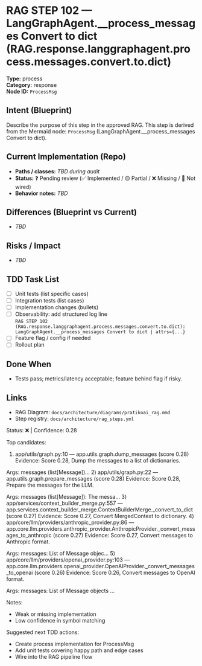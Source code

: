 # RAG STEP 102 — LangGraphAgent.__process_messages Convert to dict (RAG.response.langgraphagent.process.messages.convert.to.dict)

**Type:** process  
**Category:** response  
**Node ID:** `ProcessMsg`

## Intent (Blueprint)
Describe the purpose of this step in the approved RAG. This step is derived from the Mermaid node: `ProcessMsg` (LangGraphAgent.__process_messages Convert to dict).

## Current Implementation (Repo)
- **Paths / classes:** _TBD during audit_
- **Status:** ❓ Pending review (✅ Implemented / 🟡 Partial / ❌ Missing / 🔌 Not wired)
- **Behavior notes:** _TBD_

## Differences (Blueprint vs Current)
- _TBD_

## Risks / Impact
- _TBD_

## TDD Task List
- [ ] Unit tests (list specific cases)
- [ ] Integration tests (list cases)
- [ ] Implementation changes (bullets)
- [ ] Observability: add structured log line  
  `RAG STEP 102 (RAG.response.langgraphagent.process.messages.convert.to.dict): LangGraphAgent.__process_messages Convert to dict | attrs={...}`
- [ ] Feature flag / config if needed
- [ ] Rollout plan

## Done When
- Tests pass; metrics/latency acceptable; feature behind flag if risky.

## Links
- RAG Diagram: `docs/architecture/diagrams/pratikoai_rag.mmd`
- Step registry: `docs/architecture/rag_steps.yml`


<!-- AUTO-AUDIT:BEGIN -->
Status: ❌  |  Confidence: 0.28

Top candidates:
1) app/utils/graph.py:10 — app.utils.graph.dump_messages (score 0.28)
   Evidence: Score 0.28, Dump the messages to a list of dictionaries.

Args:
    messages (list[Message])...
2) app/utils/graph.py:22 — app.utils.graph.prepare_messages (score 0.28)
   Evidence: Score 0.28, Prepare the messages for the LLM.

Args:
    messages (list[Message]): The messa...
3) app/services/context_builder_merge.py:557 — app.services.context_builder_merge.ContextBuilderMerge._convert_to_dict (score 0.27)
   Evidence: Score 0.27, Convert MergedContext to dictionary.
4) app/core/llm/providers/anthropic_provider.py:86 — app.core.llm.providers.anthropic_provider.AnthropicProvider._convert_messages_to_anthropic (score 0.27)
   Evidence: Score 0.27, Convert messages to Anthropic format.

Args:
    messages: List of Message objec...
5) app/core/llm/providers/openai_provider.py:103 — app.core.llm.providers.openai_provider.OpenAIProvider._convert_messages_to_openai (score 0.26)
   Evidence: Score 0.26, Convert messages to OpenAI format.

Args:
    messages: List of Message objects
...

Notes:
- Weak or missing implementation
- Low confidence in symbol matching

Suggested next TDD actions:
- Create process implementation for ProcessMsg
- Add unit tests covering happy path and edge cases
- Wire into the RAG pipeline flow
<!-- AUTO-AUDIT:END -->